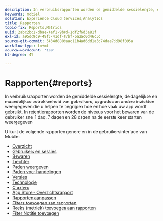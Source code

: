 ```yaml
---
description: In verbruiksrapporten worden de gemiddelde sessielengte, de dagelijkse en maandelijkse betrokkenheid van gebruikers, upgrades en andere inzichten weergegeven die u helpen te begrijpen hoe en hoe vaak uw app wordt gebruikt. In retentierapporten worden de niveaus voor het bewaren van de gebruiker snel 1 dag, 7 dagen en 28 dagen na de eerste keer starten weergegeven.
keywords: mobiel
solution: Experience Cloud Services,Analytics
title: Rapporten
topic-fix: Reports,Metrics
uuid: 2abc2bd1-dbae-4af1-9b8d-1df2f6d3a81f
exl-id: a95dd9c9-49f3-41df-87bf-6a2ac0d46c5c
source-git-commit: 5434d8809aac11b4ad6dd1a3c74dae7dd98f095a
workflow-type: tm+mt
source-wordcount: '130'
ht-degree: 4%

---
```


# Rapporten{#reports}

In verbruiksrapporten worden de gemiddelde sessielengte, de dagelijkse en maandelijkse betrokkenheid van gebruikers, upgrades en andere inzichten weergegeven die u helpen te begrijpen hoe en hoe vaak uw app wordt gebruikt. In retentierapporten worden de niveaus voor het bewaren van de gebruiker snel 1 dag, 7 dagen en 28 dagen na de eerste keer starten weergegeven.

U kunt de volgende rapporten genereren in de gebruikersinterface van Mobile:

* [Overzicht](/help/using/usage/usage-overview.md)
* [Gebruikers en sessies](/help/using/usage/users-sessions.md)
* [Bewaren](/help/using/usage/reports-retention.md)
* [Trechter](/help/using/usage/reports-funnel.md)
* [Paden weergeven](/help/using/usage/reports-view-paths.md)
* [Paden voor handelingen](/help/using/usage/reports-action-paths.md)
* [Versies](/help/using/usage/c-reports-versions.md)
* [Technologie](/help/using/usage/reports-technology.md)
* [Crashes](/help/using/usage/c-crashes.md)
* [App Store - Overzichtsrapport](/help/using/usage/c-app-store-store-performance.md)
* [Rapporten aanpassen](/help/using/usage/reports-customize/reports-customize.md)
* [Filters toevoegen aan rapporten](/help/using/usage/reports-customize/t-reports-customize.md)
* [Reeks (metriek) toevoegen aan rapporten](/help/using/usage/reports-customize/t-reports-series.md)
* [Filter Notitie toevoegen](/help/using/usage/reports-customize/t-sticky-filter.md)
